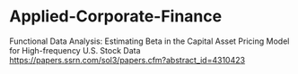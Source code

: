 # Applied-Corporate-Finance
Functional Data Analysis: Estimating Beta in the Capital Asset Pricing Model for High-frequency U.S. Stock Data
https://papers.ssrn.com/sol3/papers.cfm?abstract_id=4310423
